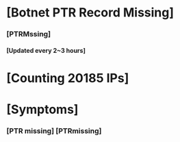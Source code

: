 # [Botnet PTR Record Missing]
### [PTRMssing]
#### [Updated every 2~3 hours]

# [Counting 20185 IPs]

# [Symptoms] 
###   [PTR missing] [PTRmissing]
